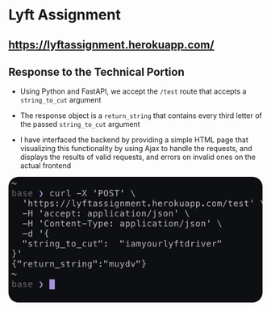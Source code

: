 # Lyft Assignment

## <https://lyftassignment.herokuapp.com/>

## Response to the Technical Portion

- Using Python and FastAPI, we accept the `/test` route that accepts a `string_to_cut` argument

- The response object is a `return_string` that contains every third letter of the passed `string_to_cut` argument

- I have interfaced the backend by providing a simple HTML page that visualizing this functionality by using Ajax to handle the requests, and displays the results of valid requests, and errors on invalid ones on the actual frontend


<p align="center">
  <img alt="curl screenshot" src="https://github.com/ccvale/Lyft-Assignment/blob/master/curl-screenshot.png?raw=true" style="border-radius: 20px;">
</p>
